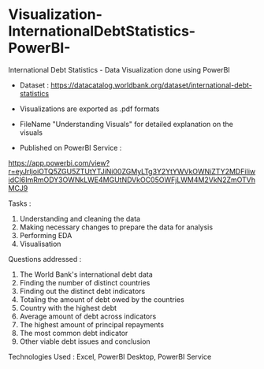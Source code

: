 # Visualization-InternationalDebtStatistics-PowerBI-
International Debt Statistics - Data Visualization done using PowerBI

- Dataset : https://datacatalog.worldbank.org/dataset/international-debt-statistics
- Visualizations are exported as .pdf formats 
- FileName "Understanding Visuals" for detailed explanation on the visuals

- Published on PowerBI Service : 

https://app.powerbi.com/view?r=eyJrIjoiOTQ5ZGU5ZTUtYTJiNi00ZGMyLTg3Y2YtYWVkOWNiZTY2MDFiIiwidCI6ImRmODY3OWNkLWE4MGUtNDVkOC05OWFjLWM4M2VkN2ZmOTVhMCJ9


Tasks : 
1. Understanding and cleaning the data
2. Making necessary changes to prepare the data for analysis 
3. Performing EDA
4. Visualisation

Questions addressed : 

1. The World Bank's international debt data
2. Finding the number of distinct countries
3. Finding out the distinct debt indicators
4. Totaling the amount of debt owed by the countries
5. Country with the highest debt
6. Average amount of debt across indicators
7. The highest amount of principal repayments
8. The most common debt indicator
9. Other viable debt issues and conclusion

Technologies Used : Excel, PowerBI Desktop, PowerBI Service 
